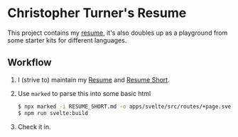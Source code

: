 # Christopher Turner's Resume

This project contains my [resume](./RESUME.md), it's also doubles up as a playground from some starter kits for different languages.

## Workflow

1. I (strive to) maintain my [Resume](./RESUME.md) and [Resume Short](./RESUME_SHORT.md).

1. Use `marked` to parse this into some basic html
    ```bash
    $ npx marked -i RESUME_SHORT.md -o apps/svelte/src/routes/+page.svelte
    $ npm run svelte:build
    ```
1. Check it in.


